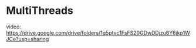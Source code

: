 # MultiThreads

video: https://drive.google.com/drive/folders/1q5ptvc1FsFS20GDwDDjzu6Y6jkp1WJCe?usp=sharing
